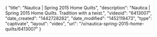 {
    "title": "Nautica | Spring 2015 Home Quilts",
    "description": "Nautica | Spring 2015 Home Quilts. Tradition with a twist.",
    "videoid": "6413007",
    "date_created": "1442728282",
    "date_modified": "1452119473",
    "type": "captivate",
    "layout": "video",
    "url": "\/v\/nautica-spring-2015-home-quilts\/6413007"
}